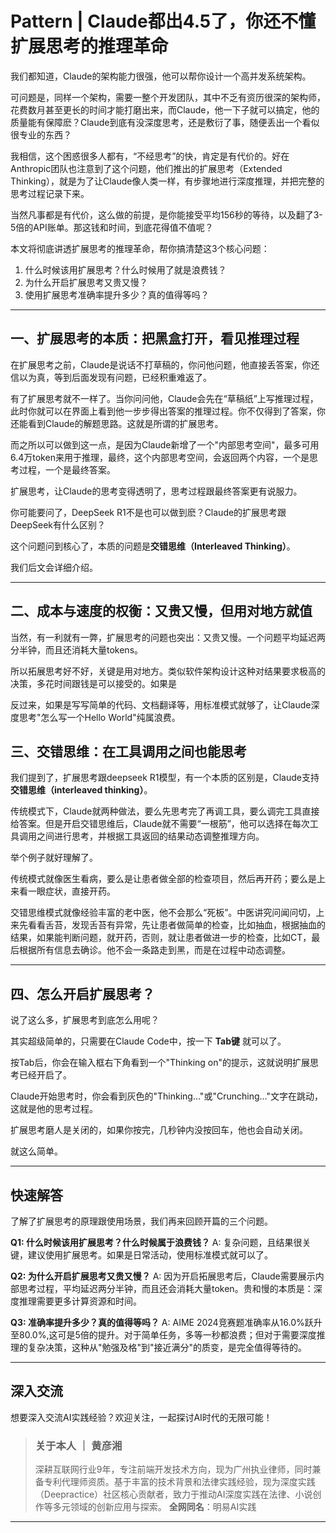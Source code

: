 # Pattern | Claude都出4.5了，你还不懂扩展思考的推理革命

我们都知道，Claude的架构能力很强，他可以帮你设计一个高并发系统架构。

可问题是，同样一个架构，需要一整个开发团队，其中不乏有资历很深的架构师，花费数月甚至更长的时间才能打磨出来，而Claude，他一下子就可以搞定，他的质量能有保障麽？Claude到底有没深度思考，还是敷衍了事，随便丢出一个看似很专业的东西？

我相信，这个困惑很多人都有，“不经思考”的快，肯定是有代价的。好在Anthropic团队也注意到了这个问题，他们推出的扩展思考（Extended Thinking），就是为了让Claude像人类一样，有步骤地进行深度推理，并把完整的思考过程记录下来。

当然凡事都是有代价，这么做的前提，是你能接受平均156秒的等待，以及翻了3-5倍的API账单。那这钱和时间，到底花得值不值呢？

本文将彻底讲透扩展思考的推理革命，帮你搞清楚这3个核心问题：

1. 什么时候该用扩展思考？什么时候用了就是浪费钱？
2. 为什么开启扩展思考又贵又慢？
3. 使用扩展思考准确率提升多少？真的值得等吗？

---

## 一、扩展思考的本质：把黑盒打开，看见推理过程

在扩展思考之前，Claude是说话不打草稿的，你问他问题，他直接丢答案，你还信以为真，等到后面发现有问题，已经积重难返了。

有了扩展思考就不一样了。当你问问他，Claude会先在“草稿纸”上写推理过程，此时你就可以在界面上看到他一步步得出答案的推理过程。你不仅得到了答案，你还能看到Claude的解题思路。这就是所谓的扩展思考。

而之所以可以做到这一点，是因为Claude新增了一个"内部思考空间"，最多可用6.4万token来用于推理，最终，这个内部思考空间，会返回两个内容，一个是思考过程，一个是最终答案。

扩展思考，让Claude的思考变得透明了，思考过程跟最终答案更有说服力。

你可能要问了，DeepSeek R1不是也可以做到麽？Claude的扩展思考跟DeepSeek有什么区别？

这个问题问到核心了，本质的问题是**交错思维（Interleaved Thinking）**。

我们后文会详细介绍。

---

## 二、成本与速度的权衡：又贵又慢，但用对地方就值

当然，有一利就有一弊，扩展思考的问题也突出：又贵又慢。一个问题平均延迟两分半钟，而且还消耗大量tokens。

所以拓展思考好不好，关键是用对地方。类似软件架构设计这种对结果要求极高的决策，多花时间跟钱是可以接受的。如果是

反过来，如果是写写简单的代码、文档翻译等，用标准模式就够了，让Claude深度思考"怎么写一个Hello World"纯属浪费。


## 三、交错思维：在工具调用之间也能思考

我们提到了，扩展思考跟deepseek R1模型，有一个本质的区别是，Claude支持**交错思维（interleaved thinking）**。

传统模式下，Claude就两种做法，要么先思考完了再调工具，要么调完工具直接给答案。但是开启交错思维后，Claude就不需要“一根筋”，他可以选择在每次工具调用之间进行思考，并根据工具返回的结果动态调整推理方向。

举个例子就好理解了。

传统模式就像医生看病，要么是让患者做全部的检查项目，然后再开药；要么是上来看一眼症状，直接开药。

交错思维模式就像经验丰富的老中医，他不会那么“死板”。中医讲究问闻问切，上来先看看舌苔，发现舌苔有异常，先让患者做简单的检查，比如抽血，根据抽血的结果，如果能判断问题，就开药，否则，就让患者做进一步的检查，比如CT，最后根据所有信息去确诊。他不会一条路走到黑，而是在过程中动态调整。

---

## 四、怎么开启扩展思考？

说了这么多，扩展思考到底怎么用呢？

其实超级简单的，只需要在Claude Code中，按一下 **Tab键** 就可以了。

按Tab后，你会在输入框右下角看到一个"Thinking on"的提示，这就说明扩展思考已经开启了。

Claude开始思考时，你会看到灰色的"Thinking…"或"Crunching…"文字在跳动，这就是他的思考过程。

扩展思考磨人是关闭的，如果你按完，几秒钟内没按回车，他也会自动关闭。

就这么简单。

---

## 快速解答

了解了扩展思考的原理跟使用场景，我们再来回顾开篇的三个问题。

**Q1: 什么时候该用扩展思考？什么时候属于浪费钱？**
A: 复杂问题，且结果很关键，建议使用扩展思考。如果是日常活动，使用标准模式就可以了。

**Q2: 为什么开启扩展思考又贵又慢？**
A: 因为开启拓展思考后，Claude需要展示内部思考过程，平均延迟两分半钟，而且还会消耗大量token。贵和慢的本质是：深度推理需要更多计算资源和时间。

**Q3: 准确率提升多少？真的值得等吗？**
A: AIME 2024竞赛题准确率从16.0%跃升至80.0%,这可是5倍的提升。对于简单任务，多等一秒都浪费；但对于需要深度推理的复杂决策，这种从"勉强及格"到"接近满分"的质变，是完全值得等待的。

---

## 深入交流

想要深入交流AI实践经验？欢迎关注，一起探讨AI时代的无限可能！



> ### 关于本人 ｜ 黄彦湘
> 深耕互联网行业9年，专注前端开发技术方向，现为广州执业律师，同时兼备专利代理师资质。基于丰富的技术背景和法律实践经验，现为深度实践（Deepractice）社区核心贡献者，致力于推动AI深度实践在法律、小说创作等多元领域的创新应用与探索。
> **全网同名**：明易AI实践

---
